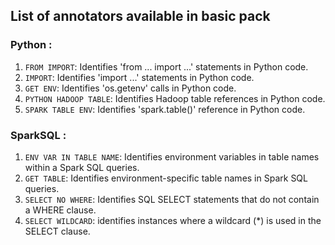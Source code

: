 
## List of annotators available in basic pack

### Python :
1. `FROM IMPORT`: Identifies 'from ... import ...' statements in Python code.
2. `IMPORT`: Identifies 'import ...' statements in Python code.
3. `GET ENV`: Identifies 'os.getenv' calls in Python code.
4. `PYTHON HADOOP TABLE`: Identifies Hadoop table references in Python code.
5. `SPARK TABLE ENV`: Identifies 'spark.table()' reference in Python code.

### SparkSQL :

1. `ENV VAR IN TABLE NAME`: Identifies environment variables in table names within a Spark SQL queries.
2. `GET TABLE`: Identifies environment-specific table names in Spark SQL queries.
3. `SELECT NO WHERE`: Identifies SQL SELECT statements that do not contain a WHERE clause.
4. `SELECT WILDCARD`: identifies instances where a wildcard (*) is used in the SELECT clause.



